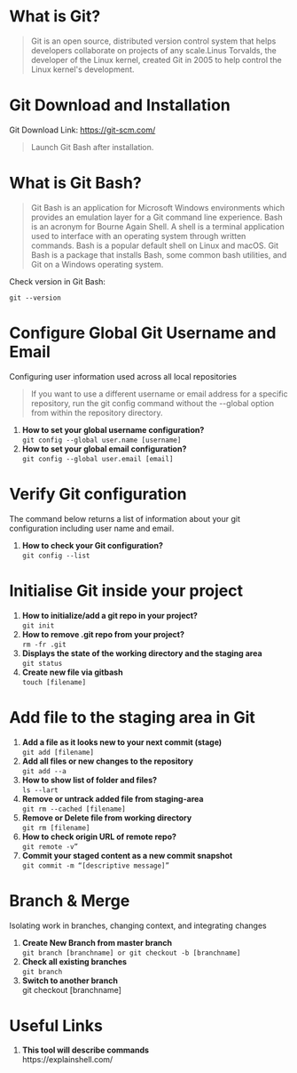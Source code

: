 
# What is Git?
<blockquote>
Git is an open source, distributed version control system that helps developers collaborate on projects of any scale.Linus Torvalds, the developer of the Linux kernel, created Git in 2005 to help control the Linux kernel's development.
</blockquote>

# Git Download and Installation
Git Download Link: https://git-scm.com/

<blockquote>
    Launch Git Bash after installation.
</blockquote>

# What is Git Bash?
<blockquote>
Git Bash is an application for Microsoft Windows environments which provides an emulation layer for a Git command line experience. Bash is an acronym for Bourne Again Shell. A shell is a terminal application used to interface with an operating system through written commands. Bash is a popular default shell on Linux and macOS. Git Bash is a package that installs Bash, some common bash utilities, and Git on a Windows operating system.
</blockquote>

<p>Check version in Git Bash:<p/>
<code>git --version</code>

# Configure Global Git Username and Email 
<p>Configuring user information used across all local repositories</p>
<blockquote>
If you want to use a different username or email address for a specific repository, run the git config command without the --global option from within the repository directory.
</blockquote>
<ol>
    <li>
        <b>How to set your global username configuration?</b><br>
        <code>git config --global user.name [username]</code> <br>
    </li>
     <li>
        <b>How to set your global email configuration?</b><br>
        <code>git config --global user.email [email]</code> <br>
    </li>
</ol>

# Verify Git configuration
<p>The command below returns a list of information about your git configuration including user name and email.</p>
<ol>
    <li>
        <b>How to check your Git configuration?</b><br>
        <code>git config --list</code> <br>
    </li>
</ol>

# Initialise Git inside your project
<ol>
    <li>
        <b>How to initialize/add a git repo in your project?</b><br>
        <code>git init</code>
    </li>
    <li>
        <b>How to remove .git repo from your project?</b><br>
        <code>rm -fr .git</code>
    </li>
    <li>
        <b>Displays the state of the working directory and the staging area</b><br>
        <code>git status</code>
    </li>
    <li>
        <b>Create new file via gitbash</b><br>
        <code>touch [filename]</code>
    </li>
</ol>

# Add file to the staging area in Git
<ol>
     <li>
        <b>Add a file as it looks new to your next commit (stage)</b><br>
        <code>git add [filename]</code>
    </li>
    <li>
        <b>Add all files or new changes to the repository</b><br>
        <code>git add --a</code>
    </li>
    <li>
        <b>How to show list of folder and files?</b><br>
        <code>ls --lart</code>
    </li>
    <li>
        <b>Remove or untrack added file from staging-area</b><br>
        <code>git rm --cached [filename]</code>
    </li>
    <li>
        <b>Remove or Delete file from working directory</b><br>
        <code>git rm [filename]</code>
    </li>
    <li>
        <b>How to check origin URL of remote repo?</b><br>
        <code>git remote -v”</code>
    </li>
    <li>
        <b>Commit your staged content as a new commit snapshot</b><br>
        <code>git commit -m “[descriptive message]”</code>
    </li>
</ol>

# Branch & Merge
<p>Isolating work in branches, changing context, and integrating changes</p>
<ol>
    <li>
        <b>Create New Branch from master branch</b><br>
        <code>git branch [branchname] or git checkout -b [branchname]</code>
    </li>
    <li>
        <b>Check all existing branches</b><br>
        <code>git branch</code>
    </li>
    <li>
        <b>Switch to another branch</b><br>
        <a>git checkout [branchname]</code>
    </li>
</ol>

# Useful Links
<ol>
    <li>
        <b>This tool will describe commands</b><br>
        https://explainshell.com/
    </li>
   
</ol>
